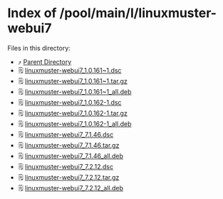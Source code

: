
# Index of /pool/main/l/linuxmuster-webui7
Files in this directory:
- ⤴ [Parent Directory](../)
- 🗒 [linuxmuster-webui7_1.0.161~1.dsc](linuxmuster-webui7_1.0.161~1.dsc)
- 🗒 [linuxmuster-webui7_1.0.161~1.tar.gz](linuxmuster-webui7_1.0.161~1.tar.gz)
- 🗒 [linuxmuster-webui7_1.0.161~1_all.deb](linuxmuster-webui7_1.0.161~1_all.deb)
- 🗒 [linuxmuster-webui7_1.0.162-1.dsc](linuxmuster-webui7_1.0.162-1.dsc)
- 🗒 [linuxmuster-webui7_1.0.162-1.tar.gz](linuxmuster-webui7_1.0.162-1.tar.gz)
- 🗒 [linuxmuster-webui7_1.0.162-1_all.deb](linuxmuster-webui7_1.0.162-1_all.deb)
- 🗒 [linuxmuster-webui7_7.1.46.dsc](linuxmuster-webui7_7.1.46.dsc)
- 🗒 [linuxmuster-webui7_7.1.46.tar.gz](linuxmuster-webui7_7.1.46.tar.gz)
- 🗒 [linuxmuster-webui7_7.1.46_all.deb](linuxmuster-webui7_7.1.46_all.deb)
- 🗒 [linuxmuster-webui7_7.2.12.dsc](linuxmuster-webui7_7.2.12.dsc)
- 🗒 [linuxmuster-webui7_7.2.12.tar.gz](linuxmuster-webui7_7.2.12.tar.gz)
- 🗒 [linuxmuster-webui7_7.2.12_all.deb](linuxmuster-webui7_7.2.12_all.deb)
